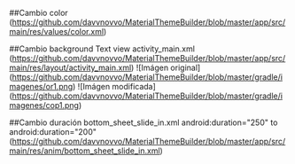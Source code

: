 ##Cambio color <!--Color primary (light)-->
(https://github.com/davvnovvo/MaterialThemeBuilder/blob/master/app/src/main/res/values/color.xml)

##Cambio background Text view activity_main.xml
(https://github.com/davvnovvo/MaterialThemeBuilder/blob/master/app/src/main/res/layout/activity_main.xml)
![Imágen original] (https://github.com/davvnovvo/MaterialThemeBuilder/blob/master/gradle/imagenes/or1.png)
![Imágen modificada] (https://github.com/davvnovvo/MaterialThemeBuilder/blob/master/gradle/imagenes/cop1.png)

##Cambio duración bottom_sheet_slide_in.xml android:duration="250" to android:duration="200"
(https://github.com/davvnovvo/MaterialThemeBuilder/blob/master/app/src/main/res/anim/bottom_sheet_slide_in.xml)